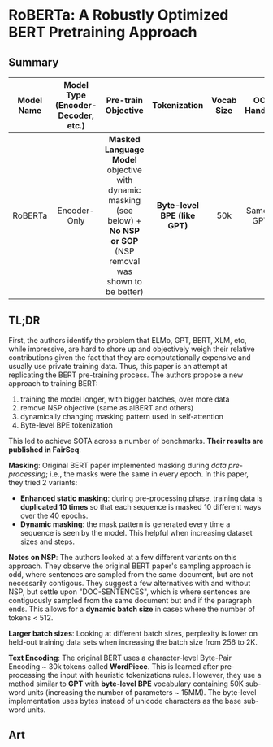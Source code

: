 # RoBERTa: A Robustly Optimized BERT Pretraining Approach

## Summary

| Model Name| Model Type (Encoder-Decoder, etc.)   | Pre-train Objective |  Tokenization  | Vocab Size | OOV Handling | Embeddings | Attention | Activations | Parameters | Training| Pre-Train Data | Batch Size |
|   :----: |   :----:   |     :----:   |    :----:   |  :----:   |  :----: |   :----:  |    :----: |    :----:   |    :----:   |:----:   |:----:   |:----:   |
| RoBERTa | Encoder-Only | **Masked Language Model** objective with dynamic masking (see below) + **No NSP or SOP** (NSP removal was shown to be better)| **Byte-level BPE (like GPT)** | 50k | Same as GPT? | Same as BERT | Same as BERT | Same as BERT | Model parameters are kept fixed: <ul><li> L=12, H=768, A=12 -> 110MM parameters (+~15MM for increase in vocabulary with byte-level BPE) </li></ul>  | They increase the pre-training steps from 100k (BERT) to up to 500k. They have a tweak on ADAM hyper-parameters. | They combine **5** datasets for **160MM GB in text**: <ul><li> Book Corpus + Wikipedia </li><li> CC-news </li><li> OpenWebText </li><li> Stories </li></ul>| ~2k batch size, max sequence length ~ 512 (less sometimes due to sampling technique) |


## TL;DR

First, the authors identify the problem that ELMo, GPT, BERT, XLM, etc, while impressive, are hard to shore up and objectively weigh their relative contributions given the fact that they are computationally expensive and usually use private training data. Thus, this paper is an attempt at replicating the BERT pre-training process. The authors propose a new approach to training BERT: 

1. training the model longer, with bigger batches, over more data
2. remove NSP objective (same as alBERT and others) 
3. dynamically changing masking pattern used in self-attention
4. Byte-level  BPE tokenization

This led to achieve SOTA across a number of benchmarks. **Their results are published in FairSeq**.

**Masking**: Original BERT paper implemented masking during _data pre-processing_; i.e., the masks were the same in every epoch. 
In this paper, they tried 2 variants:
- **Enhanced static masking**: during pre-processing phase, training data is **duplicated 10 times** so that each sequence is masked 10 different ways over the 40 epochs. 
- **Dynamic masking**: the mask pattern is generated every time a sequence is seen by the model. This helpful when increasing dataset sizes and steps.

**Notes on NSP**: The authors looked at a few different variants on this approach. They observe the original BERT paper's sampling approach is odd, where sentences are sampled from the same document, but are not necessarily contigous. They suggest a few alternatives with and without NSP, but settle upon "DOC-SENTENCES", which is where sentences are contiguously sampled from the same document but end if the paragraph ends. This allows for a **dynamic batch size** in cases where the number of tokens < 512.

**Larger batch sizes**: Looking at different batch sizes, perplexity is lower on held-out training data sets when increasing the batch size from 256 to 2K.

**Text Encoding**: The original BERT uses a character-level Byte-Pair Encoding ~ 30k tokens called **WordPiece**. This is learned after pre-processing the input with heuristic tokenizations rules. However, they use a method similar to **GPT** with **byte-level BPE** vocabulary containing 50K sub-word units (increasing the number of parameters ~ 15MM). The byte-level implementation uses bytes instead of unicode characters as the base sub-word units.


## Art